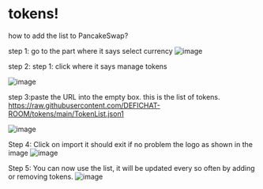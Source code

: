 # tokens!
how to add the list to PancakeSwap?


step 1: go to the part where it says select currency
![image](https://user-images.githubusercontent.com/85376580/121107984-f3137700-c7d6-11eb-973c-bdcb88b97052.png)


step 2: step 1: click where it says manage tokens


![image](https://user-images.githubusercontent.com/85376580/121107545-1d186980-c7d6-11eb-9802-4a12227d7d68.png)


step 3:paste the URL into the empty box. this is the list of tokens. 
https://raw.githubusercontent.com/DEFICHAT-ROOM/tokens/main/TokenList.json1

![image](https://user-images.githubusercontent.com/85376580/121107751-7f716a00-c7d6-11eb-95bb-ff943b25c2aa.png)


Step 4: Click on import it should exit if no problem the logo as shown in the image
![image](https://user-images.githubusercontent.com/85376580/121107839-aa5bbe00-c7d6-11eb-93dd-8cedf13a3294.png)


Step 5: You can now use the list, it will be updated every so often by adding or removing tokens.
![image](https://user-images.githubusercontent.com/85376580/121107911-cbbcaa00-c7d6-11eb-845b-64f45472d461.png)
